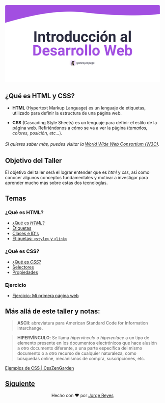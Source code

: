 ![Head](material/Head.png)

## ¿Qué es HTML y CSS?

-   **HTML** (Hypertext Markup Language) es un lenguaje de etiquetas, utilizado para definir la estructura de una página web.

-   **CSS** (Cascading Style Sheets) es un lenguaje para definir el estilo de la página web. Refiriéndonos a cómo se va a ver la página (_tamaños, colores, posición, etc..._).

###### Si quieres saber más, puedes visitar la [World Wide Web Consortium (W3C)](https://www.w3.org/standards/webdesign/htmlcss).

## Objetivo del Taller

El objetivo del taller será el lograr entender que es _html_ y _css_, así como conocer algunos conceptos fundamentales y motivar a investigar para aprender mucho más sobre estas dos tecnologías.

## Temas

### ¿Qué es HTML?

-   [¿Qué es _HTML_?](material/Page1.md)
-   [Etiquetas](material/Page2.md)
-   [Clases e ID's](material/Page4.md)
-   [Etiquetas: `<style>` y `<link>`](material/Page4.md)

### ¿Qué es CSS?

-   [¿Qué es _CSS_?](material/Page5.md)
-   [Selectores](material/Page6.md)
-   [Propiedades](material/Page7.md)

### Ejercicio

-   [Ejercicio: Mi primera página web](material/ejercicio.md)

## Más allá de este taller y notas:

> **ASCII**: abreviatura para American Standard Code for Information Interchange.

> **HIPERVÍNCULO**: Se llama _hipervínculo_ o _hiperenlace_ a un tipo de elemento presente en los documentos electrónicos que hace alusión a otro documento diferente, a una parte específica del mismo documento o a otro recurso de cualquier naturaleza, como búsquedas online, mecanismos de compra, suscripciones, etc.

[Ejemplos de CSS | CssZenGarden](http://www.csszengarden.com/)

## [Siguiente](material/Page1.md)

<div align="center">

Hecho con ❤️ por [Jorge Reyes](https://github.com/imreyesjorge)

</div>

